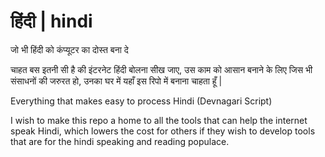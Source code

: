 # हिंदी | hindi

जो भी हिंदी को कंप्यूटर का दोस्त बना दे

चाहत बस इतनी सी है की इंटरनेट हिंदी बोलना सीख जाए, उस काम को आसान बनाने के लिए जिस भी संसाधनों की जरुरत हो, उनका घर में यहाँ इस रिपो में बनाना चाहता हूँ |  

Everything that makes easy to process Hindi (Devnagari Script)

I wish to make this repo a home to all the tools that can help the internet speak Hindi, which lowers the cost
for others if they wish to develop tools that are for the hindi speaking and reading populace.

